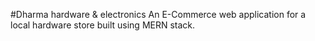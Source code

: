 #Dharma hardware & electronics
An E-Commerce web application for a local hardware store built using MERN stack.
